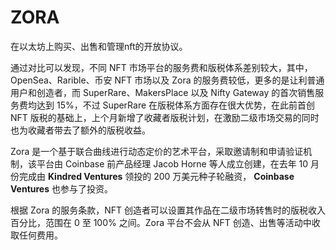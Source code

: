 # 

# ZORA

在以太坊上购买、出售和管理nft的开放协议。

通过对比可以发现，不同 NFT 市场平台的服务费和版税体系差别较大，其中，OpenSea、Rarible、币安 NFT 市场以及 Zora 的服务费较低，更多的是让利普通用户和创造者，而 SuperRare、MakersPlace 以及 Nifty Gateway 的首次销售服务费均达到 15%，不过 SuperRare 在版税体系方面存在很大优势，在此前首创 NFT 版税的基础上，上个月新增了收藏者版税计划，在激励二级市场交易的同时也为收藏者带去了额外的版税收益。

Zora 是一个基于联合曲线进行动态定价的艺术平台，采取邀请制和申请验证机制，该平台由 Coinbase 前产品经理 Jacob Horne 等人成立创建，在去年 10 月份完成由 **Kindred Ventures** 领投的 200 万美元种子轮融资， **Coinbase Ventures** 也参与了投资。

根据 Zora 的服务条款，NFT 创造者可以设置其作品在二级市场转售时的版税收入百分比，范围在 0 至 100% 之间。Zora 平台不会从 NFT 创造、出售等活动中收取任何费用。





